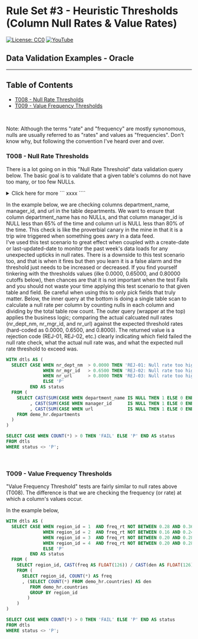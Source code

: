 # Rule Set #3 - Heuristic Thresholds (Column Null Rates & Value Rates)
[![License: CC0](https://img.shields.io/badge/License-CC0-red)](LICENSE "Creative Commons Zero License by DataResearchLabs (effectively = Public Domain")
[![YouTube](https://img.shields.io/badge/YouTube-DataResearchLabs-brightgreen)](http://www.DataResearchLabs.com)
## Data Validation Examples - Oracle

---

## Table of Contents
 - <a href="#t008">T008 - Null Rate Thresholds</a>
 - <a href="#t009">T009 - Value Frequency Thresholds</a>
<br>


Note: Although the terms "rate" and "frequency" are mostly synonomous, nulls are usually referred to as "rates" and values as "frequencies".  Don't know why, but following the convention I've heard over and over.
<br>


<a id="t008" class="anchor" href="#t008" aria-hidden="true"> </a>
### T008 - Null Rate Thresholds
There is a lot going on in this "Null Rate Threshold" data validation query below.  The basic goal is to validate that a given table's columns do not have too many, or too few NULLs.  


<details>
<summary>Click here for more</summmary>
```
xxxx
````
</details>
 
 
 In the example below, we are checking columns department_name, manager_id, and url in the table departments.  We want to ensure that column department_name has no NULLs, and that column manager_id is NULL less than 65% of the time and column url is NULL less than 80% of the time.  This check is like the proverbial canary in the mine in that it is a trip wire triggered when something goes awry in a data feed.  
I've used this test scenario to great effect when coupled with a create-date or last-updated-date to monitor the past week's data loads for any unexpected upticks in null rates.  There is a downside to this test scenario too, and that is when it fires but then you learn it is a false alarm and the threshold just needs to be increased or decreased.  If you find yourself tinkering with the thresholds values (ilke 0.0000, 0.65000, and 0.80000 cutoffs below), then chances are that it is not important when the test Fails and you should not waste your time applying this test scenario to that given table and field.  Be careful when using this to only pick fields that truly matter.
Below, the inner query at the bottom is doing a single table scan to calculate a null rate per column by counting nulls in each column and dividing by the total table row count.  The outer query (wrapper at the top) applies the business logic; comparing the actual calcuated null rates (nr_dept_nm, nr_mgr_id, and nr_url) against the expected threshold rates (hard-coded as 0.0000, 0.6500, and 0.8000).  The returned value is a rejection code (REJ-01, REJ-02, etc.) clearly indicating which field failed the null rate check, what the actual null rate was, and what the expected null rate threshold to exceed was.

 
```sql
WITH dtls AS (
  SELECT CASE WHEN nr_dept_nm  > 0.0000 THEN 'REJ-01: Null rate too high at department_name.  Exp=0.0000 / Act=' || CAST(nr_dept_nm AS VARCHAR2(8))
              WHEN nr_mgr_id   > 0.6500 THEN 'REJ-02: Null rate too high at manager_id.  Exp<=0.6500 / Act=' || CAST(nr_mgr_id AS VARCHAR2(8))
              WHEN nr_url      > 0.8000 THEN 'REJ-03: Null rate too high at url.  Exp<=0.8000 / Act=' || CAST(nr_url AS VARCHAR2(8))
              ELSE 'P'
         END AS status
  FROM (
    SELECT CAST(SUM(CASE WHEN department_name IS NULL THEN 1 ELSE 0 END) AS FLOAT(126)) / CAST(COUNT(*) AS FLOAT(126)) AS nr_dept_nm
         , CAST(SUM(CASE WHEN manager_id      IS NULL THEN 1 ELSE 0 END) AS FLOAT(126)) / CAST(COUNT(*) AS FLOAT(126)) AS nr_mgr_id
         , CAST(SUM(CASE WHEN url             IS NULL THEN 1 ELSE 0 END) AS FLOAT(126)) / CAST(COUNT(*) AS FLOAT(126)) AS nr_url
    FROM demo_hr.departments
  )
)

SELECT CASE WHEN COUNT(*) > 0 THEN 'FAIL' ELSE 'P' END AS status 
FROM dtls 
WHERE status <> 'P';
```
<br>


<a id="t009" class="anchor" href="#t009" aria-hidden="true"> </a>
### T009 - Value Frequency Thresholds
"Value Frequency Threshold" tests are fairly similar to null rates above (T008).  The difference is that we are checking the frequency (or rate) at which a column's values occur.

In the example below,
```sql
WITH dtls AS (
  SELECT CASE WHEN region_id = 1  AND freq_rt NOT BETWEEN 0.28 AND 0.36 THEN 'REJ-01: Frequency occurrence of region_id=1 is outside threshold|exp=0.28 thru 0.36|act=' || CAST(freq_rt AS VARCHAR2(8))
              WHEN region_id = 2  AND freq_rt NOT BETWEEN 0.16 AND 0.24 THEN 'REJ-02: Frequency occurrence of region_id=2 is outside threshold|exp=0.16 thru 0.24|act=' || CAST(freq_rt AS VARCHAR2(8))
              WHEN region_id = 3  AND freq_rt NOT BETWEEN 0.20 AND 0.28 THEN 'REJ-03: Frequency occurrence of region_id=3 is outside threshold|exp=0.20 thru 0.28|act=' || CAST(freq_rt AS VARCHAR2(8))
              WHEN region_id = 4  AND freq_rt NOT BETWEEN 0.20 AND 0.28 THEN 'REJ-04: Frequency occurrence of region_id=4 is outside threshold|exp=0.20 thru 0.28|act=' || CAST(freq_rt AS VARCHAR2(8))
              ELSE 'P'
         END AS status
  FROM (
    SELECT region_id, CAST(freq AS FLOAT(126)) / CAST(den AS FLOAT(126)) AS freq_rt
    FROM (
      SELECT region_id, COUNT(*) AS freq
      , (SELECT COUNT(*) FROM demo_hr.countries) AS den
         FROM demo_hr.countries
         GROUP BY region_id
        )
    )
)

SELECT CASE WHEN COUNT(*) > 0 THEN 'FAIL' ELSE 'P' END AS status 
FROM dtls 
WHERE status <> 'P';
```
